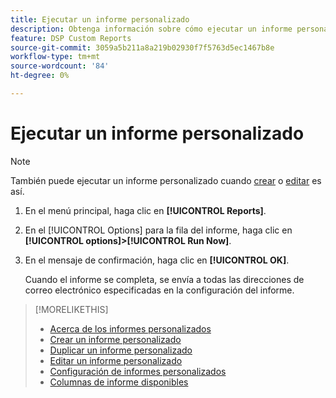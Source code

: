 ```yaml
---
title: Ejecutar un informe personalizado
description: Obtenga información sobre cómo ejecutar un informe personalizado inmediatamente.
feature: DSP Custom Reports
source-git-commit: 3059a5b211a8a219b02930f7f5763d5ec1467b8e
workflow-type: tm+mt
source-wordcount: '84'
ht-degree: 0%

---
```


# Ejecutar un informe personalizado

>[!NOTE]
>
>También puede ejecutar un informe personalizado cuando [crear](report-create.md) o [editar](report-edit.md) es así.

1. En el menú principal, haga clic en **[!UICONTROL Reports]**.

1. En el [!UICONTROL Options] para la fila del informe, haga clic en **[!UICONTROL options]>[!UICONTROL Run Now]**.

1. En el mensaje de confirmación, haga clic en **[!UICONTROL OK]**.

   Cuando el informe se completa, se envía a todas las direcciones de correo electrónico especificadas en la configuración del informe.

>[!MORELIKETHIS]
>
>* [Acerca de los informes personalizados](/help/dsp/reports/report-about.md)
>* [Crear un informe personalizado](/help/dsp/reports/report-create.md)
>* [Duplicar un informe personalizado](/help/dsp/reports/report-copy.md)
>* [Editar un informe personalizado](/help/dsp/reports/report-edit.md)
>* [Configuración de informes personalizados](/help/dsp/reports/report-settings.md)
>* [Columnas de informe disponibles](/help/dsp/reports/report-columns.md)

